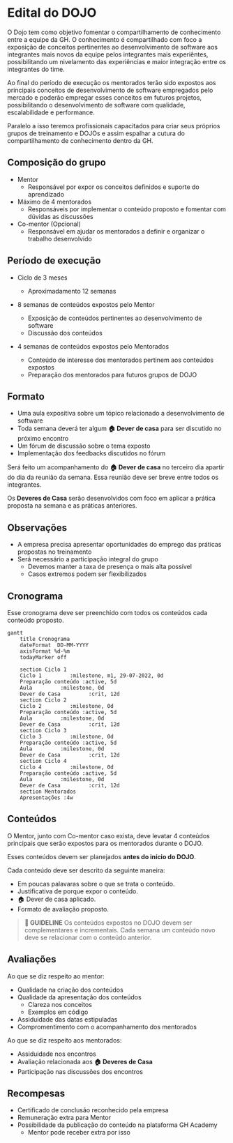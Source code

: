 # Edital do DOJO

O Dojo tem como objetivo fomentar o compartilhamento de conhecimento entre a equipe da GH. O conhecimento é compartilhado com foco a exposição de conceitos pertinentes ao desenvolvimento de software aos integrantes mais novos da equipe pelos integrantes mais experiêntes, possibilitando um nivelamento das experiências e maior integração entre os integrantes do time.

Ao final do período de execução os mentorados terão sido expostos aos principais conceitos de desenvolvimento de software empregados pelo mercado e poderão empregar esses conceitos em futuros projetos, possibilitando o desenvolvimento de software com qualidade, escalabilidade e performance.

Paralelo a isso teremos profissionais capacitados para criar seus próprios grupos de treinamento e DOJOs e assim espalhar a cutura do compartilhamento de conhecimento dentro da GH.

## Composição do grupo

- Mentor
  - Responsável por expor os conceitos definidos e suporte do aprendizado
- Máximo de 4 mentorados
  - Responsáveis por implementar o conteúdo proposto e fomentar com dúvidas as discussões
- Co-mentor (Opcional)
  - Responsável em ajudar os mentorados a definir e organizar o trabalho desenvolvido

## Período de execução

- Ciclo de 3 meses
  - Aproximadamento 12 semanas

- 8 semanas de conteúdos expostos pelo Mentor
  - Exposição de conteúdos pertinentes ao desenvolvimento de software
  - Discussão dos conteúdos 

- 4 semanas de conteúdos expostos pelo Mentorados
  - Conteúdo de interesse dos mentorados pertinem aos conteúdos expostos
  - Preparação dos mentorados para futuros grupos de DOJO 

## Formato

- Uma aula expositiva sobre um tópico relacionado a desenvolvimento de software
- Toda semana deverá ter algum **🏠 Dever de casa** para ser discutido no próximo encontro
- Um fórum de discussão sobre o tema exposto
- Implementação dos feedbacks discutidos no fórum

Será feito um acompanhamento do **🏠 Dever de casa** no terceiro dia apartir do dia da reunião da semana. Essa reunião deve ser breve entre todos os integrantes.

Os **Deveres de Casa** serão desenvolvidos com foco em aplicar a prática proposta na semana e as práticas anteriores.

## Observações

- A empresa precisa apresentar oportunidades do emprego das práticas propostas no treinamento
- Será necessário a participação integral do grupo
  - Devemos manter a taxa de presença o mais alta possível
  - Casos extremos podem ser flexibilizados

## Cronograma

Esse cronograma deve ser preenchido com todos os conteúdos cada conteúdo proposto.

```mermaid
gantt
    title Cronograma
    dateFormat  DD-MM-YYYY
    axisFormat %d-%m
    todayMarker off

    section Ciclo 1
    Ciclo 1         :milestone, m1, 29-07-2022, 0d
    Preparação conteúdo :active, 5d
    Aula         :milestone, 0d
    Dever de Casa         :crit, 12d
    section Ciclo 2
    Ciclo 2         :milestone, 0d
    Preparação conteúdo :active, 5d
    Aula         :milestone, 0d
    Dever de Casa         :crit, 12d
    section Ciclo 3
    Ciclo 3         :milestone, 0d
    Preparação conteúdo :active, 5d
    Aula         :milestone, 0d
    Dever de Casa         :crit, 12d
    section Ciclo 4
    Ciclo 4         :milestone, 0d
    Preparação conteúdo :active, 5d
    Aula         :milestone, 0d
    Dever de Casa         :crit, 12d
    section Mentorados
    Apresentações :4w
```

## Conteúdos

O Mentor, junto com Co-mentor caso exista, deve levatar 4 conteúdos principais que serão expostos para os mentorados durante o DOJO.

Esses conteúdos devem ser planejados **antes do início do DOJO**.

Cada conteúdo deve ser descrito da seguinte maneira:

- Em poucas palavaras sobre o que se trata o conteúdo.
- Justificativa de porque expor o conteúdo.
- 🏠 Dever de casa aplicado.
- Formato de avaliação proposto.

> **🌈 GUIDELINE** Os conteúdos expostos no DOJO devem ser complementares e incrementais. Cada semana um conteúdo novo deve se relacionar com o conteúdo anterior.

## Avaliações

Ao que se diz respeito ao mentor:

- Qualidade na criação dos conteúdos
- Qualidade da apresentação dos conteúdos
  - Clareza nos conceitos
  - Exemplos em código
- Assiduidade das datas estipuladas
- Compromentimento com o acompanhamento dos mentorados

Ao que se diz respeito aos mentorados:

- Assiduidade nos encontros
- Avaliação relacionada aos **🏠 Deveres de Casa**
- Participação nas discussões dos encontros

## Recompesas

- Certificado de conclusão reconhecido pela empresa
- Remuneração extra para Mentor
- Possibilidade da publicação do conteúdo na plataforma GH Academy
  - Mentor pode receber extra por isso